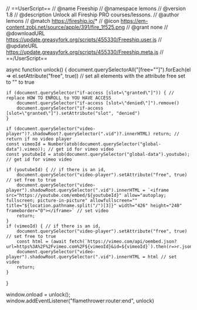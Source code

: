 // ==UserScript==
// @name         Freeship
// @namespace    lemons
// @version      1.8
// @description  Unlock all Fireship PRO courses/lessons.
// @author       lemons
// @match        https://fireship.io/*
// @icon         https://em-content.zobj.net/source/apple/391/fire_1f525.png
// @grant        none
// @downloadURL https://update.greasyfork.org/scripts/455330/Freeship.user.js
// @updateURL https://update.greasyfork.org/scripts/455330/Freeship.meta.js
// ==/UserScript==

async function unlock() {
    document.querySelectorAll("[free=\"\"]").forEach(el => el.setAttribute("free", true)) // set all elements with the attribute free set to "" to true

    if (document.querySelector("if-access [slot=\"granted\"]")) { // replace HOW TO ENROLL to YOU HAVE ACCESS
        document.querySelector("if-access [slot=\"denied\"]").remove()
        document.querySelector("if-access [slot=\"granted\"]").setAttribute("slot", "denied")
    }

    if (document.querySelector("video-player")?.shadowRoot?.querySelector(".vid")?.innerHTML) return; // return if no video player
    const vimeoId = Number(atob(document.querySelector("global-data").vimeo)); // get id for vimeo video
    const youtubeId = atob(document.querySelector("global-data").youtube); // get id for vimeo video

    if (youtubeId) { // if there is an id,
        document.querySelector("video-player").setAttribute("free", true) // set free to true
        document.querySelector("video-player").shadowRoot.querySelector(".vid").innerHTML = `<iframe src="https://youtube.com/embed/${youtubeId}" allow="autoplay; fullscreen; picture-in-picture" allowfullscreen="" title="${location.pathname.split("/")[3]}" width="426" height="240" frameborder="0"></iframe>` // set video
        return;
    }
    if (vimeoId) { // if there is an id,
        document.querySelector("video-player").setAttribute("free", true) // set free to true
        const html = (await fetch(`https://vimeo.com/api/oembed.json?url=https%3A%2F%2Fvimeo.com%2F${vimeoId}&id=${vimeoId}`).then(r=>r.json())).html
        document.querySelector("video-player").shadowRoot.querySelector(".vid").innerHTML = html // set video
        return;
    }
}

window.onload = unlock();
window.addEventListener("flamethrower:router:end", unlock)
